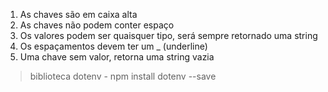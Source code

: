 1. As chaves são em caixa alta
2. As chaves não podem conter espaço
3. Os valores podem ser quaisquer tipo, será sempre retornado uma string
4. Os espaçamentos devem ter um _ (underline)
5. Uma chave sem valor, retorna uma string vazia

> biblioteca dotenv
    - npm install dotenv --save